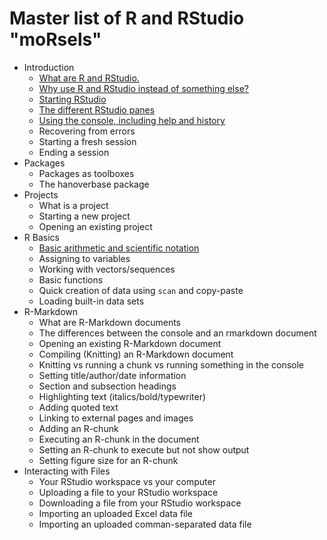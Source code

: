 # Master list of R and RStudio "moRsels"

- Introduction
    - [What are R and RStudio.](morsels/whatAreRAndRStudio.md)
    - [Why use R and RStudio instead of something else?](morsels/whyRStudio.md)
    - [Starting RStudio](morsels/loggingToRStudio.md)
    - [The different RStudio panes](morsels/RStudioSections.md)
    - [Using the console, including help and history](morsels/WorkingWithConsole.md)
    - Recovering from errors
    - Starting a fresh session
    - Ending a session
- Packages
    - Packages as toolboxes
    - The hanoverbase package
- Projects
    - What is a project
    - Starting a new project
    - Opening an existing project
- R Basics
    - [Basic arithmetic and scientific notation](morsels/arithmetic.md)
    - Assigning to variables
    - Working with vectors/sequences
    - Basic functions
    - Quick creation of data using `scan` and copy-paste
    - Loading built-in data sets
- R-Markdown
    - What are R-Markdown documents
    - The differences between the console and an rmarkdown document
    - Opening an existing R-Markdown document
    - Compiling (Knitting) an R-Markdown document
    - Knitting vs running a chunk vs running something in the console
    - Setting title/author/date information
    - Section and subsection headings
    - Highlighting text (italics/bold/typewriter)
    - Adding quoted text
    - Linking to external pages and images
    - Adding an R-chunk
    - Executing an R-chunk in the document
    - Setting an R-chunk to execute but not show output
    - Setting figure size for an R-chunk
- Interacting with Files
    - Your RStudio workspace vs your computer
    - Uploading a file to your RStudio workspace
    - Downloading a file from your RStudio workspace
    - Importing an uploaded Excel data file
    - Importing an uploaded comman-separated data file
